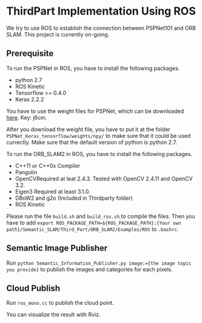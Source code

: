 # ThirdPart Implementation Using ROS

We try to use ROS to establish the connection between PSPNet101 and ORB SLAM. This project is currently on-going.

## Prerequisite

To run the PSPNet in ROS, you have to install the following packages.

* python 2.7
* ROS Kinetic
* Tensorflow >= 0.4.0
* Keras 2.2.2

You have to use the weight files for PSPNet, which can be downloaded [here](https://pan.baidu.com/s/1hg1MF5Tysae-s1Hcv0F-lA). Key: j6cm.

After you download the weight file, you have to put it at the folder ``PSPNet_Keras_tensorflow/weights/npy/`` to make sure that it could be used currectly. Make sure that the default version of python is python 2.7.

To run the ORB_SLAM2 in ROS, you have to install the following packages.

* C++11 or C++0x Compiler
* Pangolin
* OpenCVRequired at leat 2.4.3. Tested with OpenCV 2.4.11 and OpenCV 3.2.
* Eigen3 Required at least 3.1.0.
* DBoW2 and g2o (Included in Thirdparty folder)
* ROS Kinetic

Please run the file ``build.sh`` and ``build_ros.sh`` to compile the files. Then you have to add ``export ROS_PACKAGE_PATH=${ROS_PACKAGE_PATH}:{Your own path}/Semantic_SLAM/Third_Part/ORB_SLAM2/Examples/ROS`` to ``.bashrc``.

## Semantic Image Publisher

Run ``python Semantic_Information_Publisher.py image:={the image topic you provide}`` to publish the images and categories for each pixels.

## Cloud Publish

Run ``ros_mono.cc`` to publish the cloud point.

You can visualize the result with Rviz.

